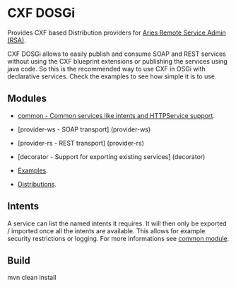 # CXF DOSGi

Provides CXF based Distribution providers for [Aries Remote Service Admin (RSA)](http://aries.apache.org/modules/rsa.html).

CXF DOSGi allows to easily publish and consume SOAP and REST services without using the CXF blueprint extensions or publishing the services using java code. So this is the recommended way to use CXF in OSGi with declarative services. Check the examples to see how simple it is to use.

## Modules

* [common - Common services like intents and HTTPService support](common).
* [provider-ws - SOAP transport] (provider-ws) 
* [provider-rs - REST transport] (provider-rs)
* [decorator - Support for exporting existing services] (decorator)

* [Examples](samples).
* [Distributions](distribution).

## Intents

A service can list the named intents it requires. It will then only be exported / imported 
once all the intents are available. This allows for example security restrictions or logging.
For more informations see [common module](common).

## Build

mvn clean install
